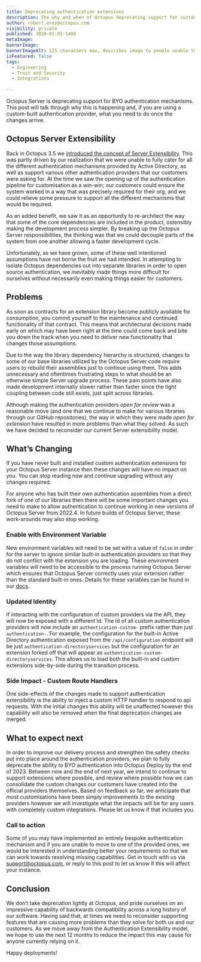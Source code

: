 ```yaml
---
title: Deprecating authentication extensions
description: The why and when of Octopus deprecating support for custom authentication extensions.
author: robert.erez@octopus.com
visibility: private
published: 3020-01-01-1400
metaImage: 
bannerImage: 
bannerImageAlt: 125 characters max, describes image to people unable to see it.
isFeatured: false
tags: 
  - Engineering
  - Trust and Security
  - Integrations
  
---
```


Octopus Server is deprecating support for BYO authentication mechanisms. This post will talk through why this is happening and, if you are using a custom-built authentication provider, what you need to do once the changes arrive.

## Octopus Server Extensibility
Back in Octopus 3.5 we [introduced the concept of Server Extensibility](https://octopus.com/blog/octopus-deploy-3.5#octopus-deploy-server-extensibility). This was partly driven by our realization that we were unable to fully cater for all the different authentication mechanisms provided by Active Directory, as well as support various other authentication providers that our customers were asking for. At the time we saw the opening up of the authentication pipeline for customisation as a win-win; our customers could ensure the system worked in a way that was precisely required for their org, and we could relieve some pressure to support all the different mechanisms that would be required. 

As an added benefit, we saw it as an opportunity to re-architect the way that some of the core dependencies are included in the product, ostensibly making the development process simpler. By breaking up the Octopus Server responsibilities, the thinking was that we could decouple parts of the system from one another allowing a faster development cycle.

Unfortunately, as we have grown, some of these well intentioned assumptions have not borne the fruit we had intended. In attempting to isolate Octopus dependencies out into separate libraries in order to open source authentication, we inevitably made things more difficult for ourselves without necessarily even making things easier for customers.

## Problems 
As soon as contracts for an extension library become publicly available for consumption, you commit yourself to the maintenance and continued functionality of that contract. This means that architectural decisions made early on which may have been right at the time could come back and bite you down the track when you need to deliver new functionality that changes those assumptions. 

Due to the way the library dependency hierarchy is structured, changes to some of our base libraries utilized by the Octopus Server code require users to rebuild their assemblies just to continue using them. This adds unnecessary and oftentimes frustrating steps to what should be an otherwise simple Server upgrade process. These pain points have also made development internally slower rather than faster since the tight coupling between code still exists, just split across libraries. 

Although making the authentication providers _open for review_ was a reasonable move (and one that we continue to make for various libraries through our GitHub repositories), the way in which they were made _open for extension_ have resulted in more problems than what they solved. As such we have decided to reconsider our current Server extensibility model.

## What’s Changing
If you have never built and installed custom authentication extensions for your Octopus Server instance then these changes will have no impact on you. You can stop reading now and continue upgrading without any changes required.

For anyone who has built their own authentication assemblies from a direct fork of one of our libraries then there will be some important changes you need to make to allow authentication to continue working in new versions of Octopus Server from 2022.4. In future builds of Octopus Server, these work-arounds may also stop working.

### Enable with Environment Variable
New environment variables will need to be set with a value of `false` in order for the server to ignore similar built-in authentication providers so that they do not conflict with the extension you are loading. These environment variables will need to be accessible to the process running Octopus Server which ensures that Octopus Server correctly uses your extension rather than the standard built-in ones. Details for these variables can be found in our [docs](https://docs.octopus.com).

### Updated Identity
If interacting with the configuration of custom providers via the API, they will now be exposed with a different Id. The Id of all custom authentication providers will now include an `authentication-custom-` prefix rather than just `authentication-`. For example, the configuration for the built-in Active Directory authentication exposed from the `/api/configuration` endpoint will be just `authentication-directoryservices` but the configuration for an extension forked off that will appear as `authentication-custom-directoryservices`. This allows us to load both the built-in and custom extensions side-by-side during the transition process.

### Side Impact - Custom Route Handlers
One side-effects of the changes made to support authentication extensibility is the ability to inject a custom HTTP handler to respond to api requests. With the initial changes this ability will be unaffected however this capability will also be removed when the final deprecation changes are merged. 

## What to expect next
In order to improve our delivery process and strengthen the safety checks put into place around the authentication providers, we plan to fully deprecate the ability to BYO authentication into Octopus Deploy by the end of 2023. Between now and the end of next year, we intend to continue to support extensions where possible, and review where possible how we can consolidate the custom changes our customers have created into the official providers themselves. Based on feedback so far, we anticipate that most customisations have been simply improvements to the existing providers however we will investigate what the impacts will be for any users with completely custom integrations. Please let us know if that includes you.


### Call to action
Some of you may have implemented an entirely bespoke authentication mechanism and if you are unable to move to one of the provided ones, we would be interested in understanding better your requirements so that we can work towards resolving missing capabilities. Get in touch with us via support@octopus.com, or reply to this post to let us know if this will affect your instance.

## Conclusion
We don’t take deprecation lightly at Octopus, and pride ourselves on an impressive capability of  backwards compatibility across a long history of our software. Having said that, at times we need to reconsider supporting features that are causing more problems than they solve for both us and our customers. As we move away from the Authentication Extensibility model, we hope to use the next 12 months to reduce the impact this may cause for anyone currently relying on it.

Happy deployments!